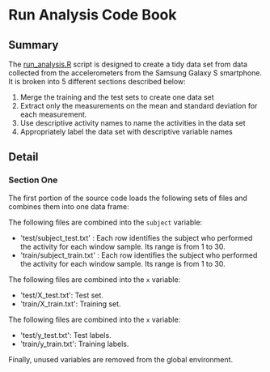# Run Analysis Code Book #

## Summary ##
The [run_analysis.R](https://github.com/nickhepler/getdata-014/blob/master/project/run_analysis.R) script is designed to create a tidy data set from data collected from the accelerometers from the Samsung Galaxy S smartphone. It is broken into 5 different sections described below:

1.   Merge the training and the test sets to create one data set
1.   Extract only the measurements on the mean and standard deviation for each measurement.
1.   Use descriptive activity names to name the activities in the data set
1.   Appropriately label the data set with descriptive variable names

## Detail ##

### Section One ###
The first portion of the source code loads the following sets of files and combines them into one data frame:

The following files are combined into the `subject` variable:
*   'test/subject_test.txt' : Each row identifies the subject who performed the activity for each window sample. Its range is from 1 to 30.
*   'train/subject_train.txt' : Each row identifies the subject who performed the activity for each window sample. Its range is from 1 to 30.

The following files are combined into the `x` variable:
*   'test/X_test.txt': Test set.
*   'train/X_train.txt': Training set.

The following files are combined into the `x` variable:
*   'test/y_test.txt': Test labels.
*   'train/y_train.txt': Training labels.

Finally, unused variables are removed from the global environment.
